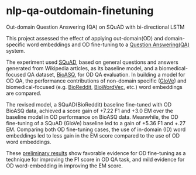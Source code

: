 # nlp-qa-outdomain-finetuning
Out-domain Question Answering (QA) on SQuAD with bi-directional LSTM

This project assessed the effect of applying out-domain(OD) and domain-specific word embeddings and OD fine-tuning to a [Question Answering(QA)](https://en.wikipedia.org/wiki/Question_answering) system.  

The experiment used [SQuAD](https://rajpurkar.github.io/SQuAD-explorer/), based on general questions and answers generated from Wikipedia articles, as its baseline model, and a biomedical-focused QA dataset, [BioASQ](https://paperswithcode.com/dataset/bioasq), for OD QA evaluation. In building a model for OD QA, the performance contributions of non-domain specific ([GloVe](https://nlp.stanford.edu/projects/glove/)) and biomedical-focused (e.g. [BioReddit](https://github.com/basaldella/bioreddit), [BioWordVec](https://github.com/ncbi-nlp/BioWordVec), etc.) word embeddings are compared.  

The revised model, a SQuAD(BioReddit) baseline fine-tuned with OD BioASQ data, achieved a score gain of +7.22 F1 and +3.0 EM over the baseline model in OD performance on BioASQ data. Meanwhile, the OD fine-tuning of a SQuAD (GloVe) baseline led to a gain of +5.36 F1 and +.27 EM. Comparing both OD fine-tuning cases, the use of in-domain (ID) word embeddings led to less gain in the EM score compared to the use of OD word embeddings. 

These [preliminary results](https://github.com/mgpopinjay/nlp-qa-outdomain-finetuning/blob/master/nlp_outdomain_qa_report.pdf) show favorable evidence for OD fine-tuning as a technique for improving the F1 score in OD QA task, and mild evidence for OD word-embedding in improving the EM score. 

